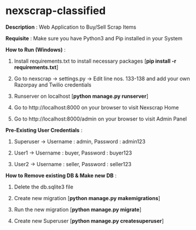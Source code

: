 # nexscrap-classified

**Description** : Web Application to Buy/Sell Scrap Items

**Requisite** : Make sure you have Python3 and Pip installed in your System

**How to Run (Windows)** :

1. Install requirements.txt to install necessary packages [**pip install -r requirements.txt**]

2. Go to nexscrap -> settings.py -> Edit line nos. 133-138 and add your own Razorpay and Twilio credentials

3. Runserver on localhost [**python manage.py runserver**]

4. Go to http://localhost:8000 on your browser to visit Nexscrap Home

5. Go to http://localhost:8000/admin on your browser to visit Admin Panel

**Pre-Existing User Credentials** :

1. Superuser -> Username : admin, Password : admin123

2. User1 -> Username : buyer, Password : buyer123

3. User2 -> Username : seller, Password : seller123

**How to Remove existing DB & Make new DB** : 

1. Delete the db.sqlite3 file

2. Create new migration [**python manage.py makemigrations**]

3. Run the new migration [**python manage.py migrate**]

5. Create new Superuser [**python manage.py createsuperuser**]


